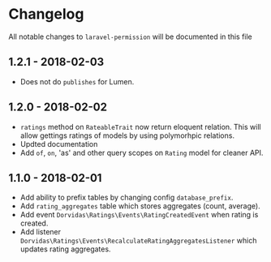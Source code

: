 # Changelog

All notable changes to `laravel-permission` will be documented in this file

## 1.2.1 - 2018-02-03
- Does not do `publishes` for Lumen. 

## 1.2.0 - 2018-02-02
- `ratings` method on `RateableTrait` now return eloquent relation. This will allow gettings ratings of models by using polymorhpic relations.
- Updted documentation
- Add `of`, `on`, 'as' and other query scopes on `Rating` model for cleaner API.

## 1.1.0 - 2018-02-01
- Add ability to prefix tables by changing config `database_prefix`.
- Add `rating_aggregates` table which stores aggregates (count, average).
- Add event `Dorvidas\Ratings\Events\RatingCreatedEvent` when rating is created.
- Add listener `Dorvidas\Ratings\Events\RecalculateRatingAggregatesListener` which updates rating aggregates.